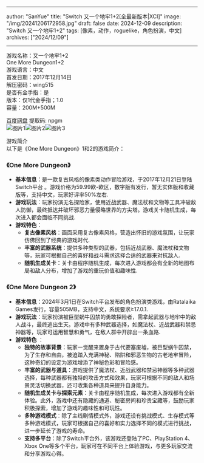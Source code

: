 
---
author: "SanYue"
title: "Switch 又一个地牢1+2[全最新版本|XCI]"
image: "/img/20241206172958.jpg"
draft: false
date: 2024-12-09
description: "Switch 又一个地牢1+2"
tags: [像素，动作，roguelike，角色扮演，中文]
archives: ["2024/12/09"]

---

游戏名称：又一个地牢1+2   
One More Dungeon1+2    
游戏语言：中文  
首发日期：2017年12月14日  
解压密码：wing515  
是否有金手指：是  
版本：仅1代金手指；1.0   
容量：200M+500M

[百度网盘](https://pan.baidu.com/s/1kC0QWAhCxR7kPuzqG5aBgg) 提取码: npgm  
![图片1](/img/1c67ca.jpg)![图片2](/img/916c3a.jpg)![图片3](/img/900727.jpg)  

游戏简介  
以下是《One More Dungeon》1和2的游戏简介：

### 《One More Dungeon》
- **基本信息**：是一款复古风格的像素类动作冒险游戏，于2017年12月21日登陆Switch平台 。游戏价格为59.99欧-欧区，数字版有发行，暂无实体版和收藏版等，支持中文，玩家好评率50%左右.
- **游戏玩法**：玩家扮演无名探险家，使用近战武器、魔法杖和文物等工具冲破敌人防御，最终抵达并破坏邪恶力量侵略世界的方尖塔。游戏关卡随机生成，每次进入都会面临不同挑战.
- **游戏特色**：
    - **复古像素风格**：画面采用复古像素风格，营造出怀旧的游戏氛围，让玩家仿佛回到了经典的游戏时代.
    - **丰富的武器系统**：提供多种类型的武器，包括近战武器、魔法杖和文物等，玩家可根据自己的喜好和战斗需求选择合适的武器来对抗敌人.
    - **随机生成关卡**：关卡由程序随机生成，每次进入游戏都会有全新的地图布局和敌人分布，增加了游戏的重玩价值和趣味性.

### 《One More Dungeon 2》
- **基本信息**：2024年3月1日在Switch平台发布的角色扮演类游戏，由Ratalaika Games发行，容量505MB，支持中文，系统要求≥17.0.1.
- **游戏玩法**：玩家扮演被巨型蜗牛囚禁的勇敢探险者，需拿起武器与地牢中的敌人战斗，最终逃出生天。游戏中有多种武器选择，如魔法杖、近战武器和禁忌神器等，玩家可运用智慧和勇气，在敌人群中开辟出一条血路.
- **游戏特色** ：
    - **独特的故事背景**：玩家一觉醒来置身于古代要塞废墟，被巨型蜗牛囚禁，为了生存和自由，被迫踏入充满神秘、陷阱和邪恶生物的古老地牢冒险，这种奇幻的设定为游戏增添了神秘色彩和冒险感。
    - **丰富的武器与道具**：游戏提供了魔法杖、近战武器和禁忌神器等多种武器选择，每种武器都有独特的攻击方式和效果，玩家可根据不同的敌人和场景灵活切换武器，还可收集各种道具来提升自身能力。
    - **随机生成关卡与探索元素**：关卡由程序随机生成，每次进入游戏都有全新体验。此外，游戏中还有隐藏的通道、秘密房间和珍贵宝藏等，鼓励玩家积极探索，增加了游戏的趣味性和可玩性。
    - **多种游戏模式**：除了主线剧情模式外，游戏还设有挑战模式、生存模式等多种游戏模式，玩家可根据自己的喜好和实力选择不同的模式进行挑战，进一步延长了游戏的寿命。
    - **支持多平台**：除了Switch平台外，该游戏还登陆了PC、PlayStation 4、Xbox One等多个平台，玩家可在不同平台上体验游戏，与更多玩家交流和分享游戏心得。
 
